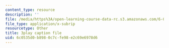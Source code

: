 ```yaml
---
content_type: resource
description: ''
file: /media/https%3A/open-learning-course-data-rc.s3.amazonaws.com/6-00sc-introduction-to-computer-science-and-programming-spring-2011/6c0535d0b8980c7cfe98e2c69e6978d6_TIQTYgmavC4.srt
file_type: application/x-subrip
resourcetype: Other
title: 3play caption file
uid: 6c0535d0-b898-0c7c-fe98-e2c69e6978d6
---
```

